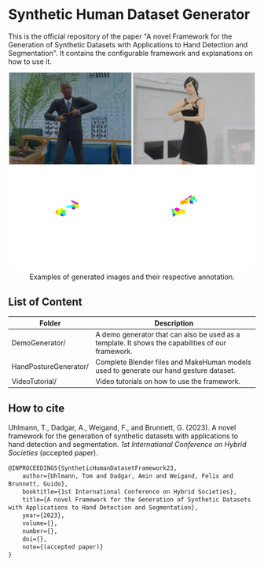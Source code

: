 # Synthetic Human Dataset Generator

This is the official repository of the paper "A novel Framework for the Generation of Synthetic Datasets with Applications to Hand Detection and Segmentation". It contains the configurable framework and explanations on how to use it.

<p align="center">
    <img src="Title.jpg" alt="Title image" width="500"/><br/>
    Examples of generated images and their respective annotation.
</p>

## List of Content
| Folder | Description |
|------|------|
| DemoGenerator/				| A demo generator that can also be used as a template. It shows the capabilities of our framework. |
| HandPostureGenerator/			| Complete Blender files and MakeHuman models used to generate our hand gesture dataset.|
| VideoTutorial/				| Video tutorials on how to use the framework. |


## How to cite
Uhlmann, T., Dadgar, A., Weigand, F., and Brunnett, G. (2023). A novel framework for the generation of synthetic datasets with applications to hand detection and segmentation. *1st International Conference on Hybrid Societies* (accepted paper).

~~~
@INPROCEEDINGS{SyntheticHumanDatasetFramework23,  
    author={Uhlmann, Tom and Dadgar, Amin and Weigand, Felix and Brunnett, Guido},  
    booktitle={1st International Conference on Hybrid Societies},   
    title={A novel Framework for the Generation of Synthetic Datasets with Applications to Hand Detection and Segmentation},   
    year={2023},  
    volume={},  
    number={},  
    doi={},
    note={(accepted paper)}
}
~~~